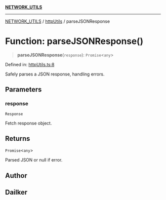 [**NETWORK_UTILS**](../../README.md)

***

[NETWORK_UTILS](../../README.md) / [httpUtils](../README.md) / parseJSONResponse

# Function: parseJSONResponse()

> **parseJSONResponse**(`response`): `Promise`\<`any`\>

Defined in: [httpUtils.ts:8](https://github.com/dailker/everyutil/blob/2a1290e25c1270a5e1af64099b97f8d5fc086e59/src/network/httpUtils.ts#L8)

Safely parses a JSON response, handling errors.

## Parameters

### response

`Response`

Fetch response object.

## Returns

`Promise`\<`any`\>

Parsed JSON or null if error.

## Author

## Dailker
